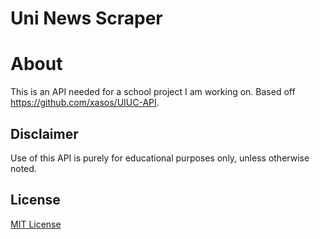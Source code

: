 # Uni News Scraper

# About
This is an API needed for a school project I am working on. Based off https://github.com/xasos/UIUC-API.

## Disclaimer
Use of this API is purely for educational purposes only, unless otherwise noted.

## License
[MIT License](LICENSE)
